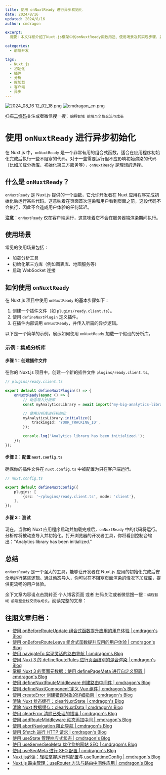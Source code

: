 ```yaml
---
title: 使用 onNuxtReady 进行异步初始化
date: 2024/8/16
updated: 2024/8/16
author: cmdragon

excerpt:
  摘要：本文详细介绍了Nuxt.js框架中的onNuxtReady函数用途、使用场景及其实现步骤，并通过集成分析库的示例代码，指导开发者如何在应用初始化完成后执行异步操作，以优化用户体验。

categories:
  - 前端开发

tags:
  - Nuxt.js
  - 初始化
  - 插件
  - 分析
  - 库加载
  - 客户端
  - 异步
---
```


<img src="https://static.amd794.com/blog/images/2024_08_16 12_02_18.png@blog" title="2024_08_16 12_02_18.png" alt="2024_08_16 12_02_18.png"/>

<img src="https://api2.cmdragon.cn/upload/cmder/20250304_012821924.jpg" title="cmdragon_cn.png" alt="cmdragon_cn.png"/>


扫描[二维码](https://api2.cmdragon.cn/upload/cmder/20250304_012821924.jpg)关注或者微信搜一搜：`编程智域 前端至全栈交流与成长`

# 使用 `onNuxtReady` 进行异步初始化

在 Nuxt.js 中，`onNuxtReady`
是一个非常有用的组合式函数，适合在应用程序初始化完成后执行一些不阻塞的代码。对于一些需要运行但不应影响初始渲染的代码（比如加载分析库、初始化第三方服务等），`onNuxtReady`
是理想的选择。

## 什么是 `onNuxtReady`？

`onNuxtReady` 是 Nuxt.js 提供的一个函数，它允许开发者在 Nuxt
应用程序完成初始化后运行某些代码。这意味着在页面首次渲染和用户看到页面之前，这段代码不会执行，因此不会造成用户体验的任何延迟。

**注意**：`onNuxtReady` 仅在客户端运行，这意味着它不会在服务器端渲染期间执行。

## 使用场景

常见的使用场景包括：

- 加载分析工具
- 初始化第三方库（例如图表库、地图服务等）
- 启动 WebSocket 连接

## 如何使用 `onNuxtReady`

在 Nuxt.js 项目中使用 `onNuxtReady` 的基本步骤如下：

1. 创建一个插件文件（如 `plugins/ready.client.ts`）。
2. 使用 `defineNuxtPlugin` 定义插件。
3. 在插件内部调用 `onNuxtReady`，并传入所需的异步逻辑。

以下是一个简单的示例，展示如何使用 `onNuxtReady` 加载一个假设的分析库。

### 示例：集成分析库

#### 步骤 1：创建插件文件

在你的 Nuxt.js 项目中，创建一个新的插件文件 `plugins/ready.client.ts`。

```typescript
// plugins/ready.client.ts

export default defineNuxtPlugin(() => {
    onNuxtReady(async () => {
        // 动态导入分析库
        const myAnalyticsLibrary = await import('my-big-analytics-library')

        // 使用分析库进行初始化
        myAnalyticsLibrary.initialize({
            trackingId: 'YOUR_TRACKING_ID',
        });

        console.log('Analytics library has been initialized.');
    });
});
```

#### 步骤 2：配置 `nuxt.config.ts`

确保你的插件文件在 `nuxt.config.ts` 中被配置为只在客户端运行。

```typescript
// nuxt.config.ts

export default defineNuxtConfig({
    plugins: [
        {src: '~/plugins/ready.client.ts', mode: 'client'},
    ],
});
```

#### 步骤 3：测试

现在，当你的 Nuxt 应用程序启动并加载完成后，`onNuxtReady` 中的代码将运行。分析库将被动态导入并初始化。打开浏览器的开发者工具，你将看到控制台输出：“Analytics
library has been initialized.”

## 总结

`onNuxtReady` 是一个强大的工具，能够让开发者在 Nuxt.js 应用的初始化完成后安全地运行某些逻辑。通过动态导入，你可以在不阻塞页面渲染的情况下加载库，提供更流畅的用户体验。

余下文章内容请点击跳转至 个人博客页面 或者 扫码关注或者微信搜一搜：`编程智域 前端至全栈交流与成长`，阅读完整的文章：

## 往期文章归档：

- [使用 onBeforeRouteUpdate 组合式函数提升应用的用户体验 | cmdragon's Blog](https://blog.cmdragon.cn/posts/cdd338b2e728/)
- [使用 onBeforeRouteLeave 组合式函数提升应用的用户体验 | cmdragon's Blog](https://blog.cmdragon.cn/posts/cfb92785e131/)
- [使用 navigateTo 实现灵活的路由导航 | cmdragon's Blog](https://blog.cmdragon.cn/posts/30bdc45ab749/)
- [使用 Nuxt 3 的 defineRouteRules 进行页面级别的混合渲染 | cmdragon's Blog](https://blog.cmdragon.cn/posts/4a1749875882/)
- [掌握 Nuxt 3 的页面元数据：使用 definePageMeta 进行自定义配置 | cmdragon's Blog](https://blog.cmdragon.cn/posts/6f827ad7a980/)
- [使用 defineNuxtRouteMiddleware 创建路由中间件 | cmdragon's Blog](https://blog.cmdragon.cn/posts/30f5cad8adaa/)
- [使用 defineNuxtComponent`定义 Vue 组件 | cmdragon's Blog](https://blog.cmdragon.cn/posts/df9c2cf37c29/)
- [使用 createError 创建错误对象的详细指南 | cmdragon's Blog](https://blog.cmdragon.cn/posts/93b5a8ec52df/)
- [清除 Nuxt 状态缓存：clearNuxtState | cmdragon's Blog](https://blog.cmdragon.cn/posts/0febec81a1d1/)
- [清除 Nuxt 数据缓存：clearNuxtData | cmdragon's Blog](https://blog.cmdragon.cn/posts/0a7c0cc75cf1/)
- [使用 clearError 清除已处理的错误 | cmdragon's Blog](https://blog.cmdragon.cn/posts/1bf9b90dd386/)
- [使用 addRouteMiddleware 动态添加中间 | cmdragon's Blog](https://blog.cmdragon.cn/posts/a070155dbcfb/)
- [使用 abortNavigation 阻止导航 | cmdragon's Blog](https://blog.cmdragon.cn/posts/c89ead546424/)
- [使用 $fetch 进行 HTTP 请求 | cmdragon's Blog](https://blog.cmdragon.cn/posts/07d91f7f1ac2/)
- [使用 useState 管理响应式状态 | cmdragon's Blog](https://blog.cmdragon.cn/posts/dad6ac94ddf0/)
- [使用 useServerSeoMeta 优化您的网站 SEO | cmdragon's Blog](https://blog.cmdragon.cn/posts/dd9cb519a7a9/)
- [使用 useSeoMeta 进行 SEO 配置 | cmdragon's Blog](https://blog.cmdragon.cn/posts/4ab349e1f178/)
- [Nuxt.js必读：轻松掌握运行时配置与 useRuntimeConfig | cmdragon's Blog](https://blog.cmdragon.cn/posts/014b8d25b5e5/)
- [Nuxt.js 路由管理：useRouter 方法与路由中间件应用 | cmdragon's Blog](https://blog.cmdragon.cn/posts/ad9936895e09/)
-

